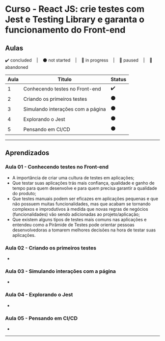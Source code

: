 # Curso - React JS: crie testes com Jest e Testing Library e garanta o funcionamento do Front-end

## Aulas
<p>
  ✔️ concluded &nbsp;&nbsp;&nbsp;|&nbsp;&nbsp;&nbsp;
  ⚫ not started &nbsp;&nbsp;&nbsp;|&nbsp;&nbsp;&nbsp;
  🔵 in progress &nbsp;&nbsp;&nbsp;|&nbsp;&nbsp;&nbsp;
  🔶 paused &nbsp;&nbsp;&nbsp;|&nbsp;&nbsp;&nbsp;
  🔴 abandoned 
</p>

| Aula | Titulo | Status |
| --- | --- | --- |
| 1 | Conhecendo testes no Front-end | ✔️ |
| 2 | Criando os primeiros testes | ⚫ |
| 3 | Simulando interações com a página | ⚫ |
| 4 | Explorando o Jest | ⚫ |
| 5 | Pensando em CI/CD | ⚫ |

---

## Aprendizados

### Aula 01 - Conhecendo testes no Front-end
<ul>
  <li>A importância de criar uma cultura de testes em aplicações;</li>
  <li>Que testar suas aplicações trás mais confiança, qualidade e ganho de tempo para quem desenvolve e para quem precisa garantir a qualidade do produto;</li>
  <li>Que testes manuais podem ser eficazes em aplicações pequenas e que não possuem muitas funcionalidades, mas que acabam se tornando complexos e improdutivos à medida que novas regras de negócios (funcionalidades) vão sendo adicionadas ao projeto/aplicação;</li>
  <li>Que existem alguns tipos de testes mais comuns nas aplicações e entendeu como a Pirâmide de Testes pode orientar pessoas desenvolvedoras a tomarem melhores decisões na hora de testar suas aplicações.</li>
</ul>

### Aula 02 - Criando os primeiros testes
<ul>
  <li></li>
</ul>

### Aula 03 - Simulando interações com a página
<ul>
  <li></li>
</ul>

### Aula 04 - Explorando o Jest
<ul>
  <li></li>
</ul>

### Aula 05 - Pensando em CI/CD
<ul>
  <li></li>
</ul>

---

<!-- ## 🎯 Projeto desenvolvido
Este é o screenshot do projeto que foi desenvolvido durante o curso:

<p align="center">
  <img alt="Miniatura da imagem do projeto"src="../../.github/thumbs/preview.jpg">
</p> -->